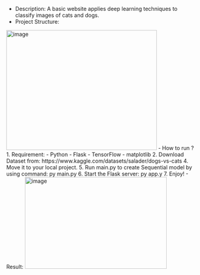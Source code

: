 - Description: A basic website applies deep learning techniques to classify images of cats and dogs.
- Project Structure:
<img width="397" height="316" alt="image" src="https://github.com/user-attachments/assets/f476b948-ea08-465b-9ca9-bde6936528a7" />
- How to run ?
  1. Requirement:
    - Python
    - Flask
    - TensorFlow
    - matplotlib
  2. Download Dataset from: https://www.kaggle.com/datasets/salader/dogs-vs-cats
  4. Move it to your local project.
  5. Run main.py to create Sequential model by using command: py main.py
  6. Start the Flask server: py app.y
  7. Enjoy!
- Result:
<img width="374" height="242" alt="image" src="https://github.com/user-attachments/assets/b3d4e994-d58f-4b89-83d0-4167f55edbc8" />
